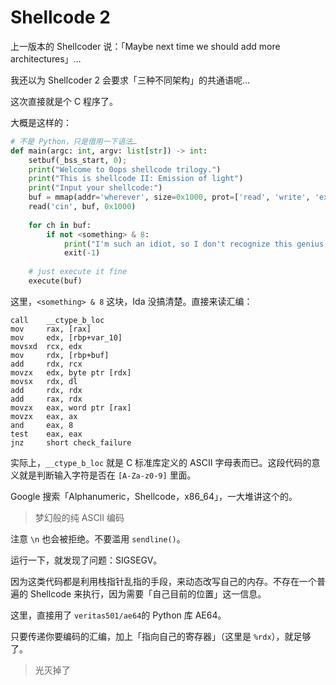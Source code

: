 # Shellcode 2

上一版本的 Shellcoder 说：「Maybe next time we should add more architectures」…

我还以为 Shellcoder 2 会要求「三种不同架构」的共通语呢…

这次直接就是个 C 程序了。

大概是这样的：

```python
# 不是 Python，只是借用一下语法…
def main(argc: int, argv: list[str]) -> int:
    setbuf(_bss_start, 0);
    print("Welcome to 0ops shellcode trilogy.")
    print("This is shellcode II: Emission of light")
    print("Input your shellcode:")
    buf = mmap(addr='wherever', size=0x1000, prot=['read', 'write', 'exec'], flags=['anonymous', 'shared'], fd=0, offset=0)
    read('cin', buf, 0x1000)
    
    for ch in buf:
        if not <something> & 8:
            print("I'm such an idiot, so I don't recognize this genius shellcode")
            exit(-1)
    
    # just execute it fine
    execute(buf)
```

这里，`<something> & 8` 这块，Ida 没搞清楚。直接来读汇编：

```assembly
call	__ctype_b_loc
mov     rax, [rax]
mov     edx, [rbp+var_10]
movsxd  rcx, edx
mov     rdx, [rbp+buf]
add     rdx, rcx
movzx   edx, byte ptr [rdx]
movsx   rdx, dl
add     rdx, rdx
add     rax, rdx
movzx   eax, word ptr [rax]
movzx   eax, ax
and     eax, 8
test    eax, eax
jnz     short check_failure
```

实际上，`__ctype_b_loc` 就是 C 标准库定义的 ASCII 字母表而已。这段代码的意义就是判断输入字符是否在 `[A-Za-z0-9]` 里面。

Google 搜索「Alphanumeric，Shellcode，x86_64」，一大堆讲这个的。

> 梦幻般的纯 ASCII 编码

注意 `\n` 也会被拒绝。不要滥用 `sendline()`。

运行一下，就发现了问题：SIGSEGV。

因为这类代码都是利用栈指针乱指的手段，来动态改写自己的内存。不存在一个普遍的 Shellcode 来执行，因为需要「自己目前的位置」这一信息。

这里，直接用了 `veritas501/ae64`的 Python 库 AE64。

只要传递你要编码的汇编，加上「指向自己的寄存器」（这里是 `%rdx`），就足够了。

> 光灭掉了